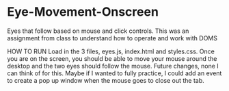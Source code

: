 # Eye-Movement-Onscreen
Eyes that follow based on mouse and click controls.
This was an assignment from class to understand how to operate and work with DOMS

HOW TO RUN
Load in the 3 files, eyes.js, index.html and styles.css. Once you are on the screen, you should be able to move your mouse around the desktop and the two eyes should follow the mouse.
Future changes, none I can think of for this. Maybe if I wanted to fully practice, I could add an event to create a pop up window when the mouse goes to close out the tab.
